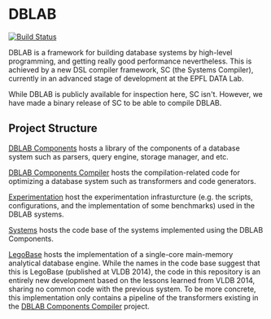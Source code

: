 DBLAB
======
[![Build Status](https://travis-ci.org/epfldata/dblab.svg?branch=develop)](https://travis-ci.org/epfldata/dblab)

DBLAB is a framework for building database systems by high-level programming, 
and getting really good performance nevertheless. This is achieved by a new DSL
compiler framework, SC (the Systems Compiler), currently in an advanced
stage of development at the EPFL DATA Lab.

While DBLAB is publicly available for inspection here, SC isn't.
However, we have made a binary release of SC to be able to compile DBLAB.

Project Structure
-----------------
[DBLAB Components](components)
hosts a library of the components of a database system such as parsers, query engine, storage manager, and etc.

[DBLAB Components Compiler](components-compiler)
hosts the compilation-related code for optimizing a database system such as transformers and 
code generators.

[Experimentation](experimentation)
host the experimentation infrasturcture (e.g. the scripts, configurations, and the implementation of some benchmarks) used in the DBLAB systems.

[Systems](systems)
hosts the code base of the systems implemented using the DBLAB Components.

[LegoBase](systems/legobase) 
hosts the implementation of a single-core main-memory 
analytical database engine. While the names in the code base suggest that
this is LegoBase (published at VLDB 2014), the code in this repository 
is an entirely new development based on the lessons learned from VLDB 2014,
sharing no common code with the previous system. To be more concrete,
this implementation only contains a pipeline of the transformers 
existing in the [DBLAB Components Compiler](components-compiler) project.

